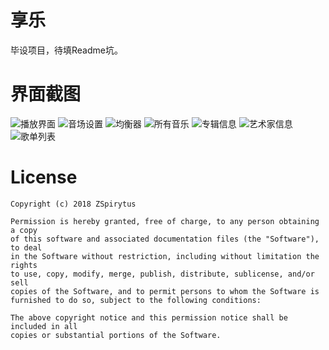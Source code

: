 # 享乐
毕设项目，待填Readme坑。

# 界面截图
![播放界面](https://github.com/zkw012300/EnjoyMusic/blob/master/artWork/play.png)
![音场设置](https://github.com/zkw012300/EnjoyMusic/blob/master/artWork/audio_effect.png)
![均衡器](https://github.com/zkw012300/EnjoyMusic/blob/master/artWork/equalizer.png)
![所有音乐](https://github.com/zkw012300/EnjoyMusic/blob/master/artWork/all_music.png)
![专辑信息](https://github.com/zkw012300/EnjoyMusic/blob/master/artWork/album_detail.webp)
![艺术家信息](https://github.com/zkw012300/EnjoyMusic/blob/master/artWork/artist_detail.png)
![歌单列表](https://github.com/zkw012300/EnjoyMusic/blob/master/artWork/song_list.png)

# License
```
Copyright (c) 2018 ZSpirytus

Permission is hereby granted, free of charge, to any person obtaining a copy
of this software and associated documentation files (the "Software"), to deal
in the Software without restriction, including without limitation the rights
to use, copy, modify, merge, publish, distribute, sublicense, and/or sell
copies of the Software, and to permit persons to whom the Software is
furnished to do so, subject to the following conditions:

The above copyright notice and this permission notice shall be included in all
copies or substantial portions of the Software.
```
